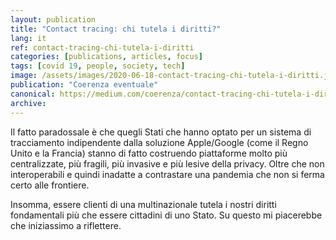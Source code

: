 ```yaml
---
layout: publication
title: "Contact tracing: chi tutela i diritti?"
lang: it
ref: contact-tracing-chi-tutela-i-diritti
categories: [publications, articles, focus]
tags: [covid 19, people, society, tech]
image: /assets/images/2020-06-18-contact-tracing-chi-tutela-i-diritti.jpg
publication: "Coerenza eventuale"
canonical: https://medium.com/coerenza/contact-tracing-chi-tutela-i-diritti-2eaeabd00fb9
archive:
---
```


Il fatto paradossale è che quegli Stati che hanno optato per un sistema di tracciamento indipendente dalla soluzione Apple/Google (come il Regno Unito e la Francia) stanno di fatto costruendo piattaforme molto più centralizzate, più fragili, più invasive e più lesive della privacy. Oltre che non interoperabili e quindi inadatte a contrastare una pandemia che non si ferma certo alle frontiere.

Insomma, essere clienti di una multinazionale tutela i nostri diritti fondamentali più che essere cittadini di uno Stato. Su questo mi piacerebbe che iniziassimo a riflettere.

